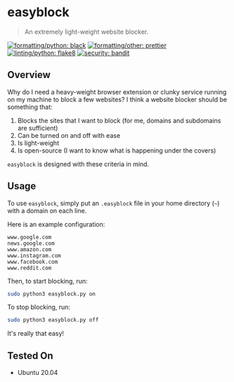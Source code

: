 # easyblock

> An extremely light-weight website blocker.

[![formatting/python: black](https://img.shields.io/badge/formatting%2Fpython-black-000000.svg)](https://github.com/psf/black)
[![formatting/other: prettier](https://img.shields.io/badge/formatting%2Fother-prettier-ff69b4.svg)](https://github.com/psf/black)
[![linting/python: flake8](https://img.shields.io/badge/linting%2Fpython-flake8-blue.svg)](https://gitlab.com/pycqa/flake8)
[![security: bandit](https://img.shields.io/badge/security-bandit-yellow.svg)](https://github.com/PyCQA/bandit)

## Overview

Why do I need a heavy-weight browser extension or clunky service running on my machine to block a few websites?
I think a website blocker should be something that:

1. Blocks the sites that I want to block (for me, domains and subdomains are sufficient)
2. Can be turned on and off with ease
3. Is light-weight
4. Is open-source (I want to know what is happening under the covers)

`easyblock` is designed with these criteria in mind.

## Usage

To use `easyblock`, simply put an `.easyblock` file in your home directory (`~`) with a domain on each line.

Here is an example configuration:

```
www.google.com
news.google.com
www.amazon.com
www.instagram.com
www.facebook.com
www.reddit.com
```

Then, to start blocking, run:

```bash
sudo python3 easyblock.py on
```

To stop blocking, run:

```bash
sudo python3 easyblock.py off
```

It's really that easy!

## Tested On

- Ubuntu 20.04
